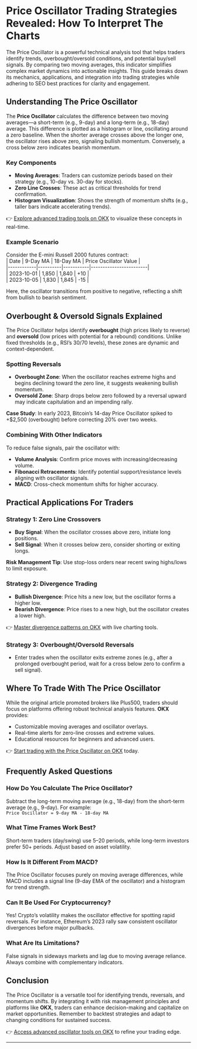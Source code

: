 # Price Oscillator Trading Strategies Revealed: How To Interpret The Charts  

The Price Oscillator is a powerful technical analysis tool that helps traders identify trends, overbought/oversold conditions, and potential buy/sell signals. By comparing two moving averages, this indicator simplifies complex market dynamics into actionable insights. This guide breaks down its mechanics, applications, and integration into trading strategies while adhering to SEO best practices for clarity and engagement.  

## Understanding The Price Oscillator  

The **Price Oscillator** calculates the difference between two moving averages—a short-term (e.g., 9-day) and a long-term (e.g., 18-day) average. This difference is plotted as a histogram or line, oscillating around a zero baseline. When the shorter average crosses above the longer one, the oscillator rises above zero, signaling bullish momentum. Conversely, a cross below zero indicates bearish momentum.  

### Key Components  
- **Moving Averages**: Traders can customize periods based on their strategy (e.g., 10-day vs. 30-day for stocks).  
- **Zero Line Crosses**: These act as critical thresholds for trend confirmation.  
- **Histogram Visualization**: Shows the strength of momentum shifts (e.g., taller bars indicate accelerating trends).  

👉 [Explore advanced trading tools on OKX](https://bit.ly/okx-bonus) to visualize these concepts in real-time.  

### Example Scenario  
Consider the E-mini Russell 2000 futures contract:  
| Date       | 9-Day MA | 18-Day MA | Price Oscillator Value |  
|------------|----------|-----------|------------------------|  
| 2023-10-01 | 1,850    | 1,840     | +10                    |  
| 2023-10-05 | 1,830    | 1,845     | -15                    |  

Here, the oscillator transitions from positive to negative, reflecting a shift from bullish to bearish sentiment.  

## Overbought & Oversold Signals Explained  

The Price Oscillator helps identify **overbought** (high prices likely to reverse) and **oversold** (low prices with potential for a rebound) conditions. Unlike fixed thresholds (e.g., RSI’s 30/70 levels), these zones are dynamic and context-dependent.  

### Spotting Reversals  
- **Overbought Zone**: When the oscillator reaches extreme highs and begins declining toward the zero line, it suggests weakening bullish momentum.  
- **Oversold Zone**: Sharp drops below zero followed by a reversal upward may indicate capitulation and an impending rally.  

**Case Study**: In early 2023, Bitcoin’s 14-day Price Oscillator spiked to +$2,500 (overbought) before correcting 20% over two weeks.  

### Combining With Other Indicators  
To reduce false signals, pair the oscillator with:  
- **Volume Analysis**: Confirm price moves with increasing/decreasing volume.  
- **Fibonacci Retracements**: Identify potential support/resistance levels aligning with oscillator signals.  
- **MACD**: Cross-check momentum shifts for higher accuracy.  

## Practical Applications For Traders  

### Strategy 1: Zero Line Crossovers  
- **Buy Signal**: When the oscillator crosses above zero, initiate long positions.  
- **Sell Signal**: When it crosses below zero, consider shorting or exiting longs.  

**Risk Management Tip**: Use stop-loss orders near recent swing highs/lows to limit exposure.  

### Strategy 2: Divergence Trading  
- **Bullish Divergence**: Price hits a new low, but the oscillator forms a higher low.  
- **Bearish Divergence**: Price rises to a new high, but the oscillator creates a lower high.  

👉 [Master divergence patterns on OKX](https://bit.ly/okx-bonus) with live charting tools.  

### Strategy 3: Overbought/Oversold Reversals  
- Enter trades when the oscillator exits extreme zones (e.g., after a prolonged overbought period, wait for a cross below zero to confirm a sell signal).  

## Where To Trade With The Price Oscillator  

While the original article promoted brokers like Plus500, traders should focus on platforms offering robust technical analysis features. **OKX** provides:  
- Customizable moving averages and oscillator overlays.  
- Real-time alerts for zero-line crosses and extreme values.  
- Educational resources for beginners and advanced users.  

👉 [Start trading with the Price Oscillator on OKX](https://bit.ly/okx-bonus) today.  

## Frequently Asked Questions  

### How Do You Calculate The Price Oscillator?  
Subtract the long-term moving average (e.g., 18-day) from the short-term average (e.g., 9-day). For example:  
`Price Oscillator = 9-day MA - 18-day MA`  

### What Time Frames Work Best?  
Short-term traders (day/swing) use 5–20 periods, while long-term investors prefer 50+ periods. Adjust based on asset volatility.  

### How Is It Different From MACD?  
The Price Oscillator focuses purely on moving average differences, while MACD includes a signal line (9-day EMA of the oscillator) and a histogram for trend strength.  

### Can It Be Used For Cryptocurrency?  
Yes! Crypto’s volatility makes the oscillator effective for spotting rapid reversals. For instance, Ethereum’s 2023 rally saw consistent oscillator divergences before major pullbacks.  

### What Are Its Limitations?  
False signals in sideways markets and lag due to moving average reliance. Always combine with complementary indicators.  

## Conclusion  

The Price Oscillator is a versatile tool for identifying trends, reversals, and momentum shifts. By integrating it with risk management principles and platforms like **OKX**, traders can enhance decision-making and capitalize on market opportunities. Remember to backtest strategies and adapt to changing conditions for sustained success.  

👉 [Access advanced oscillator tools on OKX](https://bit.ly/okx-bonus) to refine your trading edge.  

---  